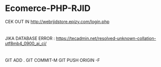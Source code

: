 # Ecomerce-PHP-RJID
CEK OUT IN 
http://webrjidstore.epizy.com/login.php

#
JIKA DATABASE ERROR :
https://tecadmin.net/resolved-unknown-collation-utf8mb4_0900_ai_ci/

#
GIT ADD .
GIT COMMIT-M 
GIT PUSH ORIGIN -F
